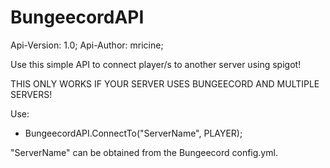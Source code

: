 # BungeecordAPI
Api-Version: 1.0;
Api-Author: mricine;


Use this simple API to connect player/s to another server using spigot!

THIS ONLY WORKS IF YOUR SERVER USES BUNGEECORD AND MULTIPLE SERVERS!

Use:
 - BungeecordAPI.ConnectTo("ServerName", PLAYER);
 
"ServerName" can be obtained from the Bungeecord config.yml.
